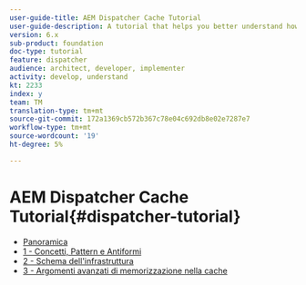 ```yaml
---
user-guide-title: AEM Dispatcher Cache Tutorial
user-guide-description: A tutorial that helps you better understand how the Dispatcher works and how you can work with it.
version: 6.x
sub-product: foundation
doc-type: tutorial
feature: dispatcher
audience: architect, developer, implementer
activity: develop, understand
kt: 2233
index: y
team: TM
translation-type: tm+mt
source-git-commit: 172a1369cb572b367c78e04c692db8e02e7287e7
workflow-type: tm+mt
source-wordcount: '19'
ht-degree: 5%

---
```



# AEM Dispatcher Cache Tutorial{#dispatcher-tutorial}

+ [Panoramica](overview.md)
+ [1 - Concetti, Pattern e Antiformi](chapter-1.md)
+ [2 - Schema dell&#39;infrastruttura](chapter-2.md)
+ [3 - Argomenti avanzati di memorizzazione nella cache](chapter-3.md)
